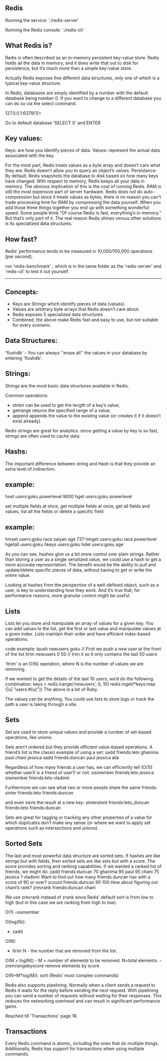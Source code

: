 Redis
------------------------------------------------------------------------------------------------------------------------

Running the service:  './redis-server'

Running the Redis console: './redis-cli'
    
What Redis is?
-------------------------------------------------------------------------------------------------------------------------
Redis is often described as an in-memory persistent key-value store. 
Redis holds all the data in memory, and it does write that out to disk for persistence, but it’s much more than a simple key-value store.


Actually Redis exposes five different data structures, only one of which is a typical key-value structure.

In Redis, databases are simply identified by a number with the default database being number 0. If you want to change to a different database you can do so via the select command.

127.0.0.1:6379[1]>
    
Go to default database 'SELECT 0' and ENTER
    
Key values:
-----------

Keys: are how you identify pieces of data.
Values: represent the actual data associated with the key.

For the most part, Redis treats values as a byte array and doesn’t care what they are.
Redis doesn’t allow you to query an object’s values.
Persistance: By default, Redis snapshots the database to disk based on how many keys have changed.
With respect to memory, Redis keeps all your data in memory. The obvious implication of this is the cost of running Redis. RAM is still the most expensive part of server hardware. Redis does not do auto-compression but since it treats values as bytes, there is no reason you can't trade processing time for RAM by compressing the data yourself. When you add those three things together you end up with something wonderful: speed. Some people think “Of course Redis is fast, everything’s in memory.” But that’s only part of it. The real reason Redis shines versus other solutions is its specialized data structures.

    
How fast? 
-----------------------
Redis’ performance tends to be measured in 10,000/100,000 operations [per second].
    
run 'redis-benchmark' , which is in the same folder as the 'redis-server' and 'redis-cli' to test it out yourself.

--------------------------
    
Concepts:
------------------------------------------------------------
 - Keys are Strings which identify pieces of data (values).
 - Values are arbitrary byte arrays that Redis doesn’t care about.
 - Redis exposes 5 specialized data structures
 - Combined, the above make Redis fast and easy to use, but not suitable for every scenario.

Data Structures:
-------------------------------------------------------------------------------------------

'flushdb' - You can always ''erase all'' the values in your database by entering 'flushdb'.
    
Strings:
--------------------------
Strings are the most basic data structures available in Redis.
    
Common operations:
- strlen <key> can be used to get the length of a key’s value; 
- getrange <key> <start> <end> returns the specified range of a value; 
- append <key> <value> appends the value to the existing value (or creates it if it doesn’t   exist already).
    
Redis strings are great for analytics.
since getting a value by key is so fast, strings are often used to cache
data.
    
Hashs:
--------------------------
The important difference between string and Hash is that they provide an extra level of indirection.

example:  
--------
hset users:goku powerlevel 9000
hget users:goku powerlevel
    
set multiple fields at once, get multiple fields at once, get all fields and values, list all the fields or delete a specific field

example:  
-------
hmset users:goku race saiyan age 737
hmget users:goku race powerlevel
hgetall users:goku
hkeys users:goku
hdel users:goku age
    
As you can see, hashes give us a bit more control over plain strings. Rather than storing a user as a single serialized value, we could use a hash to get a more accurate representation. The benefit would be the ability to pull and update/delete specific pieces of data, without having to get or write the entire value.

Looking at hashes from the perspective of a well-defined object, such as a user, is key to understanding how they work. And it’s true that, for performance reasons, more granular control might be useful.
    
Lists
--------------------------
Lists let you store and manipulate an array of values for a given key. You can add values to the list, get the first or last value and manipulate values at a given index. Lists maintain their order and have efficient index-based operations. 

    
code example:
lpush newusers goku   // First we push a new user at the front of the list
ltrim newusers 0 50   // trim it so it only contains the last 50 users
    
'ltrim' is an O(N) operation, where N is the number of values we are removing.

If we wanted to get the details of the last 10 users, we’d do the following combination:
keys = redis.lrange(’newusers’, 0, 10)
redis.mget(*keys.map {|u| ”users:#{u}”})
The above is a bit of Ruby.
    
The values can be anything. You could use lists to store logs or track the path a user is taking through a site.
    
Sets
--------------------------
Set are used to store unique values and provide a number of set-based operations, like unions.
    
Sets aren’t ordered but they provide efficient value-based operations. A friend’s list is the classic example of using a set:
    sadd friends:leto ghanima paul chani jessica
    sadd friends:duncan paul jessica alia

Regardless of how many friends a user has, we can efficiently tell (O(1)) whether userX is a friend of userY or not:
    sismember friends:leto jessica
    sismember friends:leto vladimir

Furthermore we can see what two or more people share the same friends:
    sinter friends:leto friends:duncan
    
and even store the result at a new key:
    sinterstore friends:leto_duncan friends:leto friends:duncan  

Sets are great for tagging or tracking any other properties of a value for which duplicates don’t make any sense (or where we want to apply set operations such as intersections and unions).
     
Sorted Sets
--------------------------
    
The last and most powerful data structure are sorted sets. 
If hashes are like strings but with fields, then sorted sets are like sets but with a score. The score provides sorting and ranking capabilities. If we wanted a ranked list of friends,
we might do:
    zadd friends:duncan 70 ghanima 95 paul 95 chani 75 jessica 1 vladimir
Want to find out how many friends duncan has with a score of 90 or over?
    zcount friends:duncan 90 100
How about figuring out chani’s rank?
    zrevrank friends:duncan chani    
 
        
We use zrevrank instead of zrank since Redis’ default sort is from low to high (but in this case we are ranking from high to low).
    
    

O(1)
-sismember

O(log(N)):       
- zadd 

O(N):
- ltrim   N - the number that are removed from the list.

O(M + log(N)) - M = number of elements to be removed.   N=total elements.
-zremrangebyscore remove elements by score

O(N+M*log(M)):
sort (Redis’ most complex commands)
    
 
    
Redis also supports pipelining. Normally when a client sends a request to Redis it waits for the reply before sending
the next request. With pipelining you can send a number of requests without waiting for their responses. This reduces
the networking overhead and can result in significant performance gains.
    
    
Reached till 'Transactions'  page 18.
    
Transactions
------------
Every Redis command is atomic, including the ones that do multiple things. 
Additionally, Redis has support for transactions when using multiple commands.
    

    
 
    
